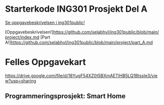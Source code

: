 # Starterkode ING301 Prosjekt Del A

[Se oppgavebeskrivelsen i ing301public!](https://github.com/selabhvl/ing301public/blob/main/project/part_A.md)

[Oppgavebeskrivelsen!]https://github.com/selabhvl/ing301public/blob/main/project/index.md
[Part A!]https://github.com/selabhvl/ing301public/blob/main/project/part_A.md

# Felles Oppgavekart
https://drive.google.com/file/d/18YugF54XZ0t5BXmAETlHB5LQ1BtssIe3/view?usp=sharing


## Programmeringsprosjekt: Smart Home

